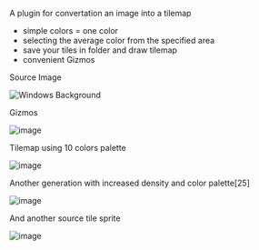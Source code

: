 A plugin for convertation an image into a tilemap
* simple colors = one color
* selecting the average color from the specified area
* save your tiles in folder and draw tilemap
* convenient Gizmos

Source Image

![Windows Background](https://github.com/romikadze/ImageToTilemapConverter/assets/66849784/b7b13bff-7dd7-491e-ab87-ad94f44c231e)

Gizmos

![image](https://github.com/romikadze/ImageToTilemapConverter/assets/66849784/c6ffc01d-f0f0-4e00-9c20-e9ebb3f825a6)

Tilemap using 10 colors palette

![image](https://github.com/romikadze/ImageToTilemapConverter/assets/66849784/e2f2d859-7efb-4e33-89e3-a567d47cd44b)

Another generation with increased density and color palette[25]

![image](https://github.com/romikadze/ImageToTilemapConverter/assets/66849784/6e2f8654-92cc-42fb-ac46-02d7471591f0)

And another source tile sprite

![image](https://github.com/romikadze/ImageToTilemapConverter/assets/66849784/f7d2e6d0-4d5b-422e-b0ae-dd3e91350fd2)







